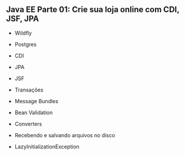 ## Java EE Parte 01: Crie sua loja online com CDI, JSF, JPA



- Wildfly

- Postgres

- CDI

- JPA

- JSF

- Transações

- Message Bundles

- Bean Validation

- Converters

- Recebendo e salvando arquivos no disco

- LazyInitializationException

  